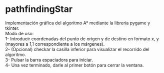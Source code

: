 # pathfindingStar
Implementación gráfica del algoritmo A* mediante la librería pygame y tkinter.
 <br />
Modo de uso: 
 <br />
1- Introducir coordenadas del punto de origen y de destino en formato x, y (mayores a 1,1 correspondiente a los márgenes).
 <br />
2- (Opcional) checkar la casilla inferior para visualizar el recorrido del algoritmo.
 <br />
3- Pulsar la barra espaciadora para iniciar. 
 <br />
4- Una vez terminado, darle al primer botón para cerrar la ventana. 
